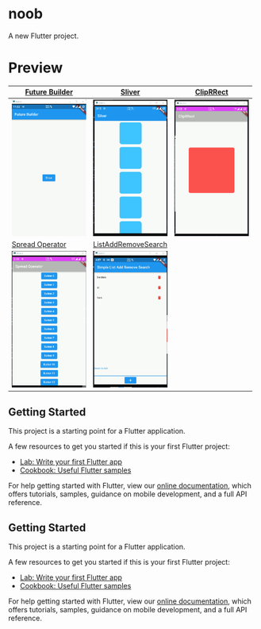 # noob

A new Flutter project.


# Preview
| [Future Builder](https://github.com/biplobsd/flutterNoob/tree/21abe0810d27452d3a6c4126e263d96729fcba64) | [Sliver](https://github.com/biplobsd/flutterNoob/tree/a09fb30933e713a8721be1ec0ba9d447ca28911e) | [ClipRRect](https://github.com/biplobsd/flutterNoob/tree/ef4edf29cabf95a55001d9c87cfe2e8c217c7d9e) |
| ----------- | ----------- | ----------- |
| <img src="assets/screenshort/gif/futureBuilder.gif" width="150" height="275"> | <img src="assets/screenshort/gif/Sliver.gif" width="150" height="275"> | <img src="assets/screenshort/gif/ClipRRect.gif" width="150" height="275"> |
| [Spread Operator](https://github.com/biplobsd/flutterNoob/tree/384140f6277bc091607782a3b83fa676a22581d6) | [ListAddRemoveSearch](https://github.com/biplobsd/flutterNoob/tree/b686bfae35406149eba0c7b9bae2ae331dcc311b) |
| <img src="assets/screenshort/gif/SpreadOperator.gif" width="150" height="275"> | <img src="assets/screenshort/gif/SimpleListAddRemoveSearch.gif" width="150" height="275"> |

## Getting Started

This project is a starting point for a Flutter application.

A few resources to get you started if this is your first Flutter project:

- [Lab: Write your first Flutter app](https://flutter.dev/docs/get-started/codelab)
- [Cookbook: Useful Flutter samples](https://flutter.dev/docs/cookbook)

For help getting started with Flutter, view our
[online documentation](https://flutter.dev/docs), which offers tutorials,
samples, guidance on mobile development, and a full API reference.


## Getting Started

This project is a starting point for a Flutter application.

A few resources to get you started if this is your first Flutter project:

- [Lab: Write your first Flutter app](https://flutter.dev/docs/get-started/codelab)
- [Cookbook: Useful Flutter samples](https://flutter.dev/docs/cookbook)

For help getting started with Flutter, view our
[online documentation](https://flutter.dev/docs), which offers tutorials,
samples, guidance on mobile development, and a full API reference.
